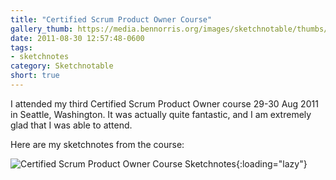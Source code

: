 ```yaml
---
title: "Certified Scrum Product Owner Course"
gallery_thumb: https://media.bennorris.org/images/sketchnotable/thumbs/cspo-2011-sketchnote.jpg
date: 2011-08-30 12:57:48-0600
tags:
- sketchnotes
category: Sketchnotable
short: true
---
```


I attended my third Certified Scrum Product Owner course 29-30 Aug 2011 in Seattle, Washington. It was actually quite fantastic, and I am extremely glad that I was able to attend.

Here are my sketchnotes from the course:

![Certified Scrum Product Owner Course Sketchnotes](https://media.bennorris.org/images/sketchnotable/general/cspo-2011-sketchnote.jpg){:loading="lazy"}
